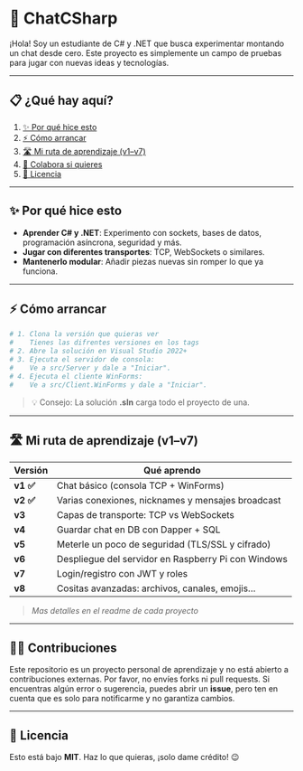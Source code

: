 # 🚀 ChatCSharp

¡Hola! Soy un estudiante de C# y .NET que busca experimentar montando un chat desde cero. Este proyecto es simplemente un campo de pruebas para jugar con nuevas ideas y tecnologías.

---

## 📋 ¿Qué hay aquí?

1. [✨ Por qué hice esto](#-por-qué-hice-esto)
2. [⚡ Cómo arrancar](#-cómo-arrancar)
3. [🛣️ Mi ruta de aprendizaje (v1–v7)](#️-mi-ruta-de-aprendizaje-v1–v7)
4. [🤝 Colabora si quieres](#-colabora-si-quieres)
5. [📄 Licencia](#-licencia)

---

## ✨ Por qué hice esto

* **Aprender C# y .NET**: Experimento con sockets, bases de datos, programación asíncrona, seguridad y más.
* **Jugar con diferentes transportes**: TCP, WebSockets o similares.
* **Mantenerlo modular**: Añadir piezas nuevas sin romper lo que ya funciona.

---

## ⚡ Cómo arrancar

```bash
# 1. Clona la versión que quieras ver
#    Tienes las difrentes versiones en los tags
# 2. Abre la solución en Visual Studio 2022+
# 3. Ejecuta el servidor de consola:
#    Ve a src/Server y dale a "Iniciar".
# 4. Ejecuta el cliente WinForms:
#    Ve a src/Client.WinForms y dale a "Iniciar".
```

> 💡 Consejo: La solución **.sln** carga todo el proyecto de una.

---

## 🛣️ Mi ruta de aprendizaje (v1–v7)

| Versión | Qué aprendo                                         |
| ------- | --------------------------------------------------- |
| **v1 ✅**  | Chat básico (consola TCP + WinForms)                |
| **v2 ✅**  | Varias conexiones, nicknames y mensajes broadcast   |
| **v3**  | Capas de transporte: TCP vs WebSockets              |
| **v4**  | Guardar chat en DB con Dapper + SQL                 |
| **v5**  | Meterle un poco de seguridad (TLS/SSL y cifrado)    |
| **v6**  | Despliegue del servidor en Raspberry Pi con Windows |
| **v7**  | Login/registro con JWT y roles                      |
| **v8**  | Cositas avanzadas: archivos, canales, emojis…       |

> *Mas detalles en el readme de cada proyecto*

---

## 🙅‍♂️ Contribuciones

Este repositorio es un proyecto personal de aprendizaje y no está abierto a contribuciones externas. Por favor, no envíes forks ni pull requests. Si encuentras algún error o sugerencia, puedes abrir un **issue**, pero ten en cuenta que es solo para notificarme y no garantiza cambios.

---

## 📄 Licencia

Esto está bajo **MIT**. Haz lo que quieras, ¡solo dame crédito! 😉
